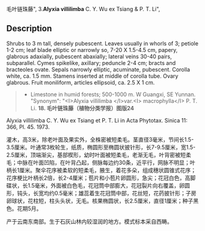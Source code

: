 毛叶链珠藤",
3.**Alyxia villilimba** C. Y. Wu ex Tsiang & P. T. Li",

## Description
Shrubs to 3 m tall, densely pubescent. Leaves usually in whorls of 3; petiole 1-2 cm; leaf blade elliptic or narrowly so, 7-20 X 1.5-4.5 cm, papery, glabrous adaxially, pubescent abaxially; lateral veins 30-40 pairs, subparallel. Cymes spikelike, axillary; peduncle 2-4 cm; bracts and bracteoles ovate. Sepals narrowly elliptic, acuminate, pubescent. Corolla white, ca. 1.5 mm. Stamens inserted at middle of corolla tube. Ovary glabrous. Fruit moniliform, articles ellipsoid, ca. 2.5 X  1 cm.

> * Limestone in humid forests; 500-1000 m. W Guangxi, SE Yunnan.
  "Synonym": "&lt;I&gt;Alyxia villilimba &lt;/I&gt;var.&lt;I&gt; macrophylla&lt;/I&gt; P. T. Li.
**18. 毛叶链珠藤（植物分类学报）图版24**

Alyxia villilimba C. Y. Wu ex Tsiang et P. T. Li in Acta Phytotax. Sinica 11: 366, Pl. 45. 1973.

灌木，高3米，除老叶面及果实外，全株密被短柔毛。茎直径3毫米，节间长1.5-3.5厘米。叶通常3枚轮生，纸质，椭圆形至椭圆状披针形，长7-9.5厘米，宽1.5-2.5厘米，顶端渐尖，基部楔形，幼时叶面被短柔毛，老渐无毛，叶背密被短柔毛；中脉在叶面凹陷，在叶背凸起，侧脉每边约30条，近平行，网脉不明显；叶柄长1厘米。聚伞花序被柔软的短柔毛，腋生，着花多朵，组成穗状圆锥式花序；花序梗比叶柄长2倍，长2-4厘米；苞片和小苞片卵圆形，急尖；花冠白色，高脚碟状，长1.5毫米，外面被白色毛，花冠筒中部膨大，花冠裂片向右覆盖，卵圆形，钝头，长宽均约0.5毫米；雄蕊着生花冠筒中部，花丝短，花药披针形；子房卵球状，花柱短，柱头头状，无毛。核果椭圆状，长2.5厘米，直径1厘米；种子黑色。花期5月。

产于云南东南部。生于石灰山林内较湿润的地方。模式标本采自西畴。
